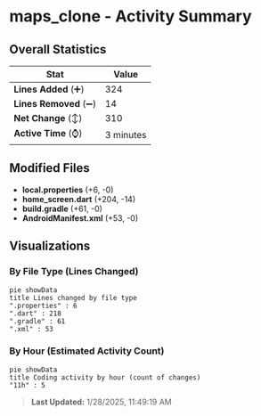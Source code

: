 # maps_clone - Activity Summary 

## Overall Statistics

| Stat                   | Value                                                             |
| ---------------------- | ----------------------------------------------------------------- |
| **Lines Added** (➕)   | 324                                          |
| **Lines Removed** (➖) | 14                                        |
| **Net Change** (↕)    | 310                |
| **Active Time** (⌚)   | 3 minutes |


## Modified Files
- **local.properties** (+6, -0)
- **home_screen.dart** (+204, -14)
- **build.gradle** (+61, -0)
- **AndroidManifest.xml** (+53, -0)

## Visualizations

### By File Type (Lines Changed)

```mermaid
pie showData
title Lines changed by file type
".properties" : 6
".dart" : 218
".gradle" : 61
".xml" : 53
```

### By Hour (Estimated Activity Count)

```mermaid
pie showData
title Coding activity by hour (count of changes)
"11h" : 5
```


> **Last Updated:** 1/28/2025, 11:49:19 AM